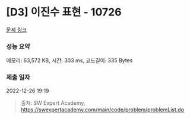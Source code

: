 # [D3] 이진수 표현 - 10726 

[문제 링크](https://swexpertacademy.com/main/code/problem/problemDetail.do?contestProbId=AXRSXf_a9qsDFAXS) 

### 성능 요약

메모리: 63,572 KB, 시간: 303 ms, 코드길이: 335 Bytes

### 제출 일자

2022-12-26 19:19



> 출처: SW Expert Academy, https://swexpertacademy.com/main/code/problem/problemList.do